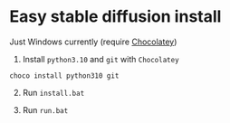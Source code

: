 # Easy stable diffusion install

Just Windows currently (require [Chocolatey](https://chocolatey.org/install))

1. Install `python3.10` and `git` with `Chocolatey`
````batch
choco install python310 git
````

2. Run `install.bat`

2. Run `run.bat`